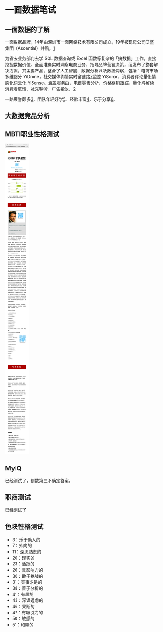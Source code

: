 # 一面数据笔试

## 一面数据的了解

一面数据品牌，14年由深圳市一面网络技术有限公司成立，19年被现母公司艾盛集团（Ascential）并购。[1]

为省去业务部门去学 SQL 数据查询或 Excel 函数等复杂的「搞数据」工作，直接挖掘数据价值、全面准确实时洞察电商业务、指导品牌营销决策，而发布了整套解决方案。其主要产品，整合了人工智能、数据分析以及数据洞察，包括：电商市场多维细分 YiDrone，社交媒体舆情实时全链路[7]监控 YiSonar、消费者评论量化情感化词云化 YiSense。涵盖服务由，电商零售分析、价格促销跟踪、量化与解读消费者反馈、社交聆听、广告投放。[2]

一路荣誉颇多[3]，团队年轻好学[5]、经验丰富[4]、乐于分享[6]。

## 大数据竞品分析



## MBTI职业性格测试

![ENTP](../img/MBTI.jpg)

## MyIQ

已经测试了，倒数第三不确定答案。

## 职商测试

已经测试了

## 色块性格测试

- 3：乐于助人的
- 7：外向的
- 11：深思熟虑的
- 20：现实的
- 23：活跃的
- 26：具影响力的
- 30：敢于挑战的
- 31：实事求是的
- 38：善于分析的
- 41：有趣的
- 43：深谋远虑的
- 46：果断的
- 47：有吸引力的
- 50：敏感的
- 51：和睦的

[1]: https://www.tianyancha.com/brand/bc35914058
[2]: https://www.yimian.com.cn/
[3]: https://www.yimian.com.cn/milestone
[4]: https://www.yimian.com.cn/team
[5]: https://www.yimian.com.cn/interns
[6]: https://www.zhihu.com/question/52452962/answer/533434939
[7]: https://www.zhipin.com/gongsi/f65f39d2ac43563603d83No~.html
